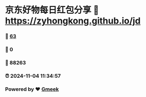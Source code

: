 # 京东好物每日红包分享 :link: https://zyhongkong.github.io/jd 
### :page_facing_up: [63](https://zyhongkong.github.io/jd/tag.html) 
### :speech_balloon: 0 
### :hibiscus: 88263 
### :alarm_clock: 2024-11-04 11:34:57 
### Powered by :heart: [Gmeek](https://github.com/Meekdai/Gmeek)
